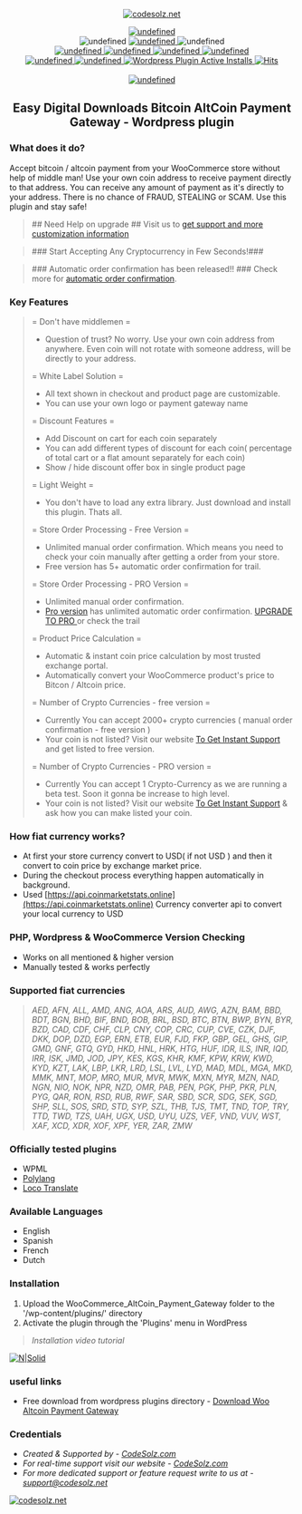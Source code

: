 <p align="center">
    <a href="https://wordpress.org/plugins/edd-bitcoin-altcoin-payment-gateway/advanced/">
        <img src="https://ps.w.org/edd-bitcoin-altcoin-payment-gateway/assets/icon-128x128.png" alt="codesolz.net"/>
    </a>
</p>

<p align="center">
    <a href="https://travis-ci.com/codesols/Easy-Digital-Downloads-Bitcoin-Altcoin-Payment-Gateway">
        <img alt="undefined" src="https://img.shields.io/travis/com/codesols/Easy-Digital-Downloads-Bitcoin-Altcoin-Payment-Gateway.svg"> 
    </a><br>
    <img alt="undefined" src="https://img.shields.io/github/last-commit/tuhin18003/edd-bitcoin-altcoin-payment-gateway.svg">
    <a href="https://codeclimate.com/github/tuhin18003/edd-bitcoin-altcoin-payment-gateway">
        <img alt="undefined" src="https://api.codeclimate.com/v1/badges/53342611d39bf5044b5f/maintainability">
    </a>
    <img alt="undefined" src="https://img.shields.io/github/languages/code-size/codesolz/Easy-Digital-Downloads-Bitcoin-Altcoin-Payment-Gateway.svg"> <br>
    <a href="https://wordpress.org/plugins/edd-bitcoin-altcoin-payment-gateway">
        <img alt="undefined" src="https://img.shields.io/wordpress/plugin/wp-version/edd-bitcoin-altcoin-payment-gateway.svg">
    </a>
    <a href="https://wordpress.org/plugins/edd-bitcoin-altcoin-payment-gateway">
        <img alt="undefined" src="https://img.shields.io/wordpress/plugin/tested/edd-bitcoin-altcoin-payment-gateway.svg">
    </a>
    <a href="https://wordpress.org/plugins/edd-bitcoin-altcoin-payment-gateway">
        <img alt="undefined" src="https://img.shields.io/wordpress/plugin/v/edd-bitcoin-altcoin-payment-gateway.svg">
    </a>
    <a href="https://wordpress.org/plugins/edd-bitcoin-altcoin-payment-gateway">
        <img alt="undefined" src="https://img.shields.io/wordpress/plugin/rating/edd-bitcoin-altcoin-payment-gateway.svg">
    </a>
    <br>
    <a href="https://wordpress.org/plugins/edd-bitcoin-altcoin-payment-gateway">
        <img alt="undefined" src="https://img.shields.io/wordpress/plugin/dm/edd-bitcoin-altcoin-payment-gateway.svg">
    </a>
    <a href="https://wordpress.org/plugins/edd-bitcoin-altcoin-payment-gateway">
        <img alt="undefined" src="https://img.shields.io/wordpress/plugin/dt/edd-bitcoin-altcoin-payment-gateway.svg">
    </a>
    <a href="https://wordpress.org/plugins/edd-bitcoin-altcoin-payment-gateway">
        <img alt="Wordpress Plugin Active Installs" src="https://img.shields.io/wordpress/plugin/installs/edd-bitcoin-altcoin-payment-gateway.svg">
    </a>
    <a href="https://wordpress.org/plugins/edd-bitcoin-altcoin-payment-gateway">
        <img src="https://hitcounter.pythonanywhere.com/count/tag.svg?url=https%3A%2F%2Fgithub.com%2FCodeSolz%2Fedd-bitcoin-altcoin-payment-gateway%2Fblob%2Fmaster%2FREADME.md" alt="Hits">
    </a>
    <br><br>
    <a href="https://codesolz.net">
        <img alt="undefined" src="https://img.shields.io/badge/Created%20By-CodeSolz-brightgreen.svg">
    </a>
</p>
<h2 align="center">Easy Digital Downloads Bitcoin AltCoin Payment Gateway - Wordpress plugin</h2>

### What does it do?

Accept bitcoin / altcoin payment from your WooCommerce store without help of middle man! Use your own coin address to receive payment directly to that address. You can receive any amount of payment as it's directly to your address. There is no chance of FRAUD, STEALING or SCAM. Use this plugin and stay safe!

<blockquote>
## Need Help on upgrade ##
Visit us to  <a target="_blank" href="https://codesolz.net/?utm_source=wordpress.org&utm_medium=README&utm_campaign=edd-bitcoin-altcoin-payment-gateway">get support and more customization information</a>
</blockquote>

<blockquote>
### Start Accepting Any Cryptocurrency in Few Seconds!###
</blockquote>

<blockquote>
### Automatic order confirmation has been released!! ###
Check more for <a target="_blank" href="https://bit.ly/2IuZ96R">automatic order confirmation</a>.
</blockquote>

### Key Features

<blockquote>
= Don't have middlemen = 
<ul>
    <li>Question of trust? No worry. Use your own coin address from anywhere. Even coin will not rotate with someone address, will be directly to your address.</li>
</ul>

= White Label Solution =

<ul>
    <li>All text shown in checkout and product page are customizable.</li>
    <li>You can use your own logo or payment gateway name</li>
</ul>

= Discount Features =

<ul>
    <li> Add Discount on cart for each coin separately</li>
    <li> You can add different types of discount for each coin( percentage of total cart or a flat amount separately for each coin)</li>
    <li> Show / hide discount offer box in single product page</li>
</ul>

= Light Weight =

<ul>
    <li> You don't have to load any extra library. Just download and install this plugin. Thats all.</li>
</ul>

= Store Order Processing - Free Version =

<ul>
    <li> Unlimited manual order confirmation. Which means you need to check your coin manually after getting a order from your store.</li>
    <li> Free version has 5+ automatic order confirmation for trail.</li>
</ul>

= Store Order Processing - PRO Version =

<ul>
    <li> Unlimited manual order confirmation.</li>
    <li> <a target="_blank" href="https://bit.ly/2IuZ96R">Pro version</a> has unlimited automatic order confirmation. <a target="_blank" href="https://bit.ly/2IuZ96R">UPGRADE TO PRO </a> or check the trail</li>
</ul>

= Product Price Calculation =

<ul>
    <li> Automatic & instant coin price calculation by most trusted exchange portal. </li>
    <li> Automatically convert your WooCommerce product's price to Bitcon / Altcoin price. </li>
</ul>

= Number of Crypto Currencies - free version =

<ul>
    <li> Currently You can accept 2000+ crypto currencies ( manual order confirmation - free version ) </li>
    <li> Your coin is not listed? Visit our website <a target="_blank" href="https://codesolz.net/?utm_source=wordpress.org&utm_medium=README&utm_campaign=edd-bitcoin-altcoin-payment-gateway">To Get Instant Support</a> and get listed to free version.</li>
</ul>

= Number of Crypto Currencies - PRO version =

<ul>
    <li> Currently You can accept 1 Crypto-Currency as we are running a beta test. Soon it gonna be increase to high level. </li>
    <li> Your coin is not listed? Visit our website <a target="_blank" href="https://codesolz.net/?utm_source=wordpress.org&utm_medium=README&utm_campaign=edd-bitcoin-altcoin-payment-gateway">To Get Instant Support</a> & ask how you can make listed your coin.</li>
</ul>

</blockquote>

### How fiat currency works?

- At first your store currency convert to USD( if not USD ) and then it convert to coin price by exchange market price.
- During the checkout process everything happen automatically in background.
- Used [https://api.coinmarketstats.online](https://api.coinmarketstats.online) Currency converter api to convert your local currency to USD

### PHP, Wordpress & WooCommerce Version Checking

- Works on all mentioned & higher version
- Manually tested & works perfectly

### Supported fiat currencies

> _AED, AFN, ALL, AMD, ANG, AOA, ARS, AUD, AWG, AZN, BAM, BBD, BDT, BGN, BHD, BIF, BND, BOB, BRL, BSD, BTC, BTN, BWP, BYN, BYR, BZD, CAD, CDF, CHF, CLP, CNY, COP, CRC, CUP, CVE, CZK, DJF, DKK, DOP, DZD, EGP, ERN, ETB, EUR, FJD, FKP, GBP, GEL, GHS, GIP, GMD, GNF, GTQ, GYD, HKD, HNL, HRK, HTG, HUF, IDR, ILS, INR, IQD, IRR, ISK, JMD, JOD, JPY, KES, KGS, KHR, KMF, KPW, KRW, KWD, KYD, KZT, LAK, LBP, LKR, LRD, LSL, LVL, LYD, MAD, MDL, MGA, MKD, MMK, MNT, MOP, MRO, MUR, MVR, MWK, MXN, MYR, MZN, NAD, NGN, NIO, NOK, NPR, NZD, OMR, PAB, PEN, PGK, PHP, PKR, PLN, PYG, QAR, RON, RSD, RUB, RWF, SAR, SBD, SCR, SDG, SEK, SGD, SHP, SLL, SOS, SRD, STD, SYP, SZL, THB, TJS, TMT, TND, TOP, TRY, TTD, TWD, TZS, UAH, UGX, USD, UYU, UZS, VEF, VND, VUV, WST, XAF, XCD, XDR, XOF, XPF, YER, ZAR, ZMW_

### Officially tested plugins

- WPML
- <a target="_blank" href="https://wordpress.org/plugins/polylang/">Polylang</a>
- <a target="_blank" href="https://wordpress.org/plugins/loco-translate/">Loco Translate</a>

### Available Languages

- English
- Spanish
- French
- Dutch

### Installation

1. Upload the WooCommerce_AltCoin_Payment_Gateway folder to the '/wp-content/plugins/' directory
2. Activate the plugin through the 'Plugins' menu in WordPress

> _Installation video tutorial_

[![N|Solid](http://img.youtube.com/vi/flzobzwIZ5w/0.jpg)](http://www.youtube.com/watch?v=flzobzwIZ5w)

### useful links

- Free download from wordpress plugins directory - [Download Woo Altcoin Payment Gateway](https://wordpress.org/plugins/edd-bitcoin-altcoin-payment-gateway/)

### Credentials

- _Created & Supported by - [CodeSolz.com](https://codesolz.com/)_
- _For real-time support visit our website - [CodeSolz.com](https://codesolz.com/)_
- _For more dedicated support or feature request write to us at - [support@codesolz.net](mailto:support@codesolz.net)_

<a href="https://codesolz.net">
  <img src="https://codesolz.net/wp-content/uploads/2016/11/logo4-hover.png" alt="codesolz.net"/>
</a>
